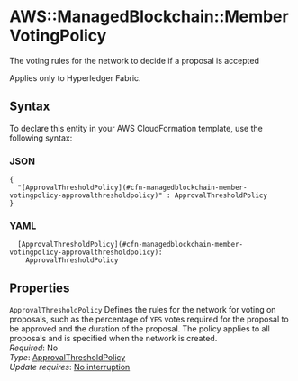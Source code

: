 # AWS::ManagedBlockchain::Member VotingPolicy<a name="aws-properties-managedblockchain-member-votingpolicy"></a>

The voting rules for the network to decide if a proposal is accepted

Applies only to Hyperledger Fabric\.

## Syntax<a name="aws-properties-managedblockchain-member-votingpolicy-syntax"></a>

To declare this entity in your AWS CloudFormation template, use the following syntax:

### JSON<a name="aws-properties-managedblockchain-member-votingpolicy-syntax.json"></a>

```
{
  "[ApprovalThresholdPolicy](#cfn-managedblockchain-member-votingpolicy-approvalthresholdpolicy)" : ApprovalThresholdPolicy
}
```

### YAML<a name="aws-properties-managedblockchain-member-votingpolicy-syntax.yaml"></a>

```
  [ApprovalThresholdPolicy](#cfn-managedblockchain-member-votingpolicy-approvalthresholdpolicy):
    ApprovalThresholdPolicy
```

## Properties<a name="aws-properties-managedblockchain-member-votingpolicy-properties"></a>

`ApprovalThresholdPolicy` <a name="cfn-managedblockchain-member-votingpolicy-approvalthresholdpolicy"></a>
Defines the rules for the network for voting on proposals, such as the percentage of `YES` votes required for the proposal to be approved and the duration of the proposal\. The policy applies to all proposals and is specified when the network is created\.  
_Required_: No  
_Type_: [ApprovalThresholdPolicy](aws-properties-managedblockchain-member-approvalthresholdpolicy.md)  
_Update requires_: [No interruption](https://docs.aws.amazon.com/AWSCloudFormation/latest/UserGuide/using-cfn-updating-stacks-update-behaviors.html#update-no-interrupt)

